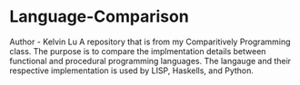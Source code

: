 # Language-Comparison
Author - Kelvin Lu 
A repository that is from my Comparitively Programming class. The purpose is to compare the implmentation details between functional and procedural programming languages. 
The langauge and their respective implementation is used by LISP, Haskells, and Python. 
